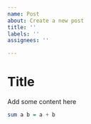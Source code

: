 ```yaml
---
name: Post
about: Create a new post
title: ''
labels: ''
assignees: ''

---
```


# Title

Add some content here

```haskell
sum a b = a + b
```
